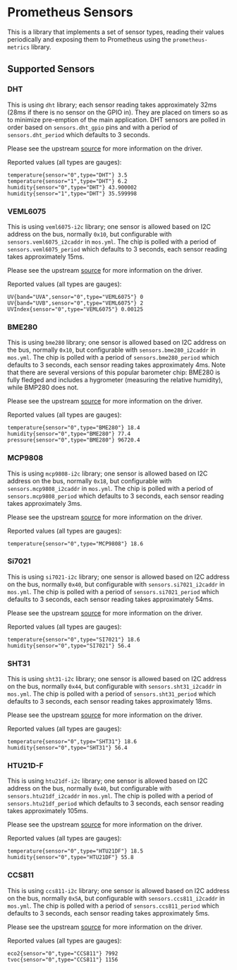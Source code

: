 # Prometheus Sensors

This is a library that implements a set of sensor types, reading their values
periodically and exposing them to Prometheus using the `prometheus-metrics`
library.

## Supported Sensors

### DHT 

This is using `dht` library; each sensor reading takes approximately 32ms (28ms
if there is no sensor on the GPIO in). They are placed on timers so as to
minimize pre-emption of the main application. DHT sensors are polled in order
based on `sensors.dht_gpio` pins and with a period of `sensors.dht_period`
which defaults to 3 seconds.

Please see the upstream [source](https://github.com/mongoose-os-libs/dht)
for more information on the driver.

Reported values (all types are gauges):
```
temperature{sensor="0",type="DHT"} 3.5
temperature{sensor="1",type="DHT"} 6.2
humidity{sensor="0",type="DHT"} 43.900002
humidity{sensor="1",type="DHT"} 35.599998
```

### VEML6075

This is using `veml6075-i2c` library; one sensor is allowed based on I2C
address on the bus, normally `0x10`, but configurable with `sensors.veml6075_i2caddr`
in `mos.yml`.  The chip is polled with a period of `sensors.veml6075_period`
which defaults to 3 seconds, each sensor reading takes approximately 15ms.

Please see the upstream [source](https://github.com/mongoose-os-libs/veml6075-i2c)
for more information on the driver.

Reported values (all types are gauges):
```
UV{band="UVA",sensor="0",type="VEML6075"} 0
UV{band="UVB",sensor="0",type="VEML6075"} 2
UVIndex{sensor="0",type="VEML6075"} 0.00125
```

### BME280

This is using `bme280` library; one sensor is allowed based on I2C
address on the bus, normally `0x10`, but configurable with `sensors.bme280_i2caddr`
in `mos.yml`.  The chip is polled with a period of `sensors.bme280_period`
which defaults to 3 seconds, each sensor reading takes approximately 4ms.
Note that there are several versions of this popular barometer chip: BME280
is fully fledged and includes a hygrometer (measuring the relative humidity),
while BMP280 does not.

Please see the upstream [source](https://github.com/mongoose-os-libs/bme280)
for more information on the driver.

Reported values (all types are gauges):
```
temperature{sensor="0",type="BME280"} 18.4
humidity{sensor="0",type="BME280"} 77.4
pressure{sensor="0",type="BME280"} 96720.4
```

### MCP9808

This is using `mcp9808-i2c` library; one sensor is allowed based on I2C
address on the bus, normally `0x18`, but configurable with `sensors.mcp9808_i2caddr`
in `mos.yml`.  The chip is polled with a period of `sensors.mcp9808_period`
which defaults to 3 seconds, each sensor reading takes approximately 3ms.

Please see the upstream [source](https://github.com/mongoose-os-libs/mcp9808-i2c)
for more information on the driver.

Reported values (all types are gauges):
```
temperature{sensor="0",type="MCP9808"} 18.6
```

### Si7021

This is using `si7021-i2c` library; one sensor is allowed based on I2C
address on the bus, normally `0x40`, but configurable with `sensors.si7021_i2caddr`
in `mos.yml`.  The chip is polled with a period of `sensors.si7021_period`
which defaults to 3 seconds, each sensor reading takes approximately 54ms.

Please see the upstream [source](https://github.com/mongoose-os-libs/si7021-i2c)
for more information on the driver.

Reported values (all types are gauges):
```
temperature{sensor="0",type="SI7021"} 18.6
humidity{sensor="0",type="SI7021"} 56.4
```

### SHT31

This is using `sht31-i2c` library; one sensor is allowed based on I2C
address on the bus, normally `0x44`, but configurable with `sensors.sht31_i2caddr`
in `mos.yml`.  The chip is polled with a period of `sensors.sht31_period`
which defaults to 3 seconds, each sensor reading takes approximately 18ms.

Please see the upstream [source](https://github.com/mongoose-os-libs/si7021-i2c)
for more information on the driver.

Reported values (all types are gauges):
```
temperature{sensor="0",type="SHT31"} 18.6
humidity{sensor="0",type="SHT31"} 56.4
```

### HTU21D-F

This is using `htu21df-i2c` library; one sensor is allowed based on I2C
address on the bus, normally `0x40`, but configurable with `sensors.htu21df_i2caddr`
in `mos.yml`.  The chip is polled with a period of `sensors.htu21df_period`
which defaults to 3 seconds, each sensor reading takes approximately 105ms.

Please see the upstream [source](https://github.com/mongoose-os-libs/htu21df-i2c)
for more information on the driver.

Reported values (all types are gauges):
```
temperature{sensor="0",type="HTU21DF"} 18.5
humidity{sensor="0",type="HTU21DF"} 55.8
```

### CCS811

This is using `ccs811-i2c` library; one sensor is allowed based on I2C
address on the bus, normally `0x5A`, but configurable with `sensors.ccs811_i2caddr`
in `mos.yml`.  The chip is polled with a period of `sensors.ccs811_period`
which defaults to 3 seconds, each sensor reading takes approximately 5ms.

Please see the upstream [source](https://github.com/mongoose-os-libs/ccs811-i2c)
for more information on the driver.

Reported values (all types are gauges):
```
eco2{sensor="0",type="CCS811"} 7992
tvoc{sensor="0",type="CCS811"} 1156
```
